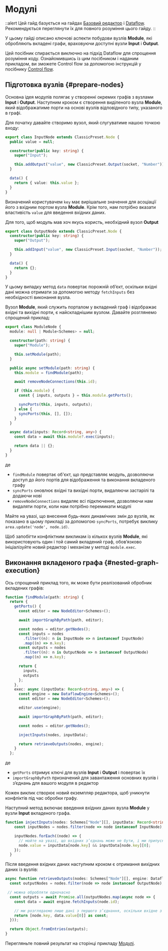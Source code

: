 # Модулі

::alert
Цей гайд базується на гайдах [Базовий редактор](/uk/docs/guides/basic) і [Dataflow](/uk/docs/guides/processing/dataflow). Рекомендується переглянути їх для повного розуміння цього гайду.
::

У цьому гайді описано ключові аспекти побудови вузлів **Module**, які обробляють вкладені графи, враховуючи доступні вузли **Input** і **Output**.

Цей посібник спирається виключно на підхід Dataflow для спрощення розуміння коду. Ознайомившись із цим посібником і наданим прикладом, ви зможете Control flow за допомогою інструкцій у посібнику [Control flow](/uk/docs/guides/processing/control-flow).

## Підготовка вузлів {#prepare-nodes}

Основна ідея модулів полягає у створенні окремих графів з вузлами **Input** і **Output**. Наступним кроком є створення виділеного вузла **Module**, який відображатиме порти на основі вузлів відповідного типу, указаного в графі.

Для початку давайте створимо вузол, який слугуватиме нашою точкою входу:

```ts
export class InputNode extends ClassicPreset.Node {
  public value = null;

  constructor(public key: string) {
    super("Input");

    this.addOutput("value", new ClassicPreset.Output(socket, "Number"));
  }

  data() {
    return { value: this.value };
  }
}
```

Визначений користувачем `key` має вирішальне значення для асоціації його з вхідним портом вузла **Module**. Крім того, нам потрібно вказати властивість `value` для введення вхідних даних.

Для того, щоб модуль мав хоч якусь користь, необхідний вузол **Output**

```ts
export class OutputNode extends ClassicPreset.Node {
  constructor(public key: string) {
    super("Output");

    this.addInput("value", new ClassicPreset.Input(socket, "Number"));
  }

  data() {
    return {};
  }
}
```

У цьому випадку метод `data` повертає порожній об’єкт, оскільки вхідні дані можна отримати за допомогою методу `fetchInputs` без необхідності виконання вузла.

Вузол **Module**, який служить порталом у вкладений граф і відображає вхідні та вихідні порти, є найскладнішим вузлом. Давайте розглянемо спрощений приклад:

```ts
export class ModuleNode {
  module: null | Module<Schemes> = null;

  constructor(path: string) {
    super("Module");

    this.setModule(path);
  }

  public async setModule(path: string) {
    this.module = findModule(path);

    await removeNodeConnections(this.id);

    if (this.module) {
      const { inputs, outputs } = this.module.getPorts();

      syncPorts(this, inputs, outputs);
    } else {
      syncPorts(this, [], []);
    }
  }

  async data(inputs: Record<string, any>) {
    const data = await this.module?.exec(inputs);

    return data || {};
  }
}
```

де
- `findModule` повертає об'єкт, що представляє модуль, дозволяючи доступ до його портів для відображення та виконання вкладеного графу
- `syncPorts` оновлює вхідні та вихідні порти, видаляючи застарілі та додаючи нові
- `removeNodeConnections` видаляє всі підключення, дозволяючи нам видаляти порти, коли нам потрібно перемикати модулі

Майте на увазі, що внесення будь-яких динамічних змін до вузлів, як показано в цьому прикладі за допомогою `syncPorts`, потребує виклику `area.update('node', node.id)`.

Щоб запобігти конфліктним викликам із кількох вузлів **Module**, які використовують один і той самий вкладений граф, обов’язково ініціалізуйте новий редактор і механізм у методі `module.exec`.

## Виконання вкладеного графа {#nested-graph-execution}

Ось спрощений приклад того, як може бути реалізований обробник вкладених графів:

```ts
function findModule(path: string) {
  return {
    getPorts() {
      const editor = new NodeEditor<Schemes>();

      await importGraphByPath(path, editor);

      const nodes = editor.getNodes();
      const inputs = nodes
        .filter((n): n is InputNode => n instanceof InputNode)
        .map((n) => n.key);
      const outputs = nodes
        .filter((n): n is OutputNode => n instanceof OutputNode)
        .map((n) => n.key);

      return {
        inputs,
        outputs
      };
    },
    exec: async (inputData: Record<string, any>) => {
      const engine = new DataflowEngine<Schemes>();
      const editor = new NodeEditor<Schemes>();

      editor.use(engine);

      await importGraphByPath(path, editor);

      const nodes = editor.getNodes();

      injectInputs(nodes, inputData);

      return retrieveOutputs(nodes, engine);
    }
  };
```

де
- `getPorts` отримує ключі для вузлів **Input** і **Output** і повертає їх
- `importGraphByPath` призначений для завантаження основних вузлів і з’єднань для вашого модуля в редактор

Кожен виклик створює новий екземпляр редактора, щоб уникнути конфліктів під час обробки графу.

Наступний метод включає введення вхідних даних вузла **Module** у вузли **Input** вкладеного графа.

```ts
function injectInputs(nodes: Schemes["Node"][], inputData: Record<string, any>) {
    const inputNodes = nodes.filter(node => node instanceof InputNode);

    inputNodes.forEach((node) => {
      // майте на увазі, що вхідних з’єднань може не бути, і ми припускаємо, що можливе максимум одне з’єднання
      node.value = inputData[node.key] && inputData[node.key][0];
    });
  }
```

Після введення вхідних даних наступним кроком є отримання вихідних даних із вузлів:

```ts
async function retrieveOutputs(nodes: Schemes["Node"][], engine: DataflowEngine<Schemes>) {
  const outputNodes = nodes.filter(node => node instanceof OutputNode);

 // можна обробляти одночасно
  const outputs = await Promise.all(outputNodes.map(async node => {
    const data = await engine.fetchInputs(node.id);

    // ми розглядаємо лише дані з першого з’єднання, оскільки вхідне з’єднання може бути щонайбільше одне
    return [node.key, data.value[0]] as const;
  }));

  return Object.fromEntries(outputs);
}
```

Перегляньте повний результат на сторінці прикладу [Модулі](/uk/examples/modules).
